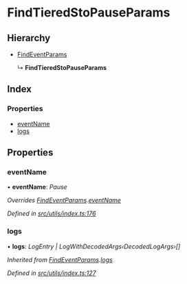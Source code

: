 # FindTieredStoPauseParams

## Hierarchy

* [FindEventParams](_utils_index_.findeventparams.md)

  ↳ **FindTieredStoPauseParams**

## Index

### Properties

* [eventName](_utils_index_.findtieredstopauseparams.md#eventname)
* [logs](_utils_index_.findtieredstopauseparams.md#logs)

## Properties

### eventName

• **eventName**: _Pause_

_Overrides_ [_FindEventParams_](_utils_index_.findeventparams.md)_._[_eventName_](_utils_index_.findeventparams.md#eventname)

_Defined in_ [_src/utils/index.ts:176_](https://github.com/PolymathNetwork/polymath-sdk/blob/e8bbc1e/src/utils/index.ts#L176)

### logs

• **logs**: _LogEntry \| LogWithDecodedArgs‹DecodedLogArgs›\[\]_

_Inherited from_ [_FindEventParams_](_utils_index_.findeventparams.md)_._[_logs_](_utils_index_.findeventparams.md#logs)

_Defined in_ [_src/utils/index.ts:127_](https://github.com/PolymathNetwork/polymath-sdk/blob/e8bbc1e/src/utils/index.ts#L127)


